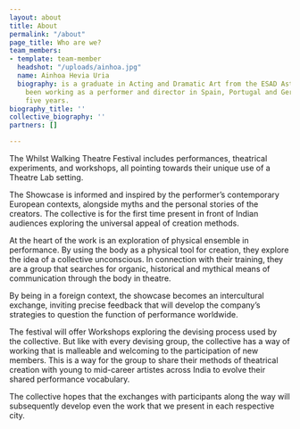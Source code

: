 ```yaml
---
layout: about
title: About
permalink: "/about"
page_title: Who are we?
team_members:
- template: team-member
  headshot: "/uploads/ainhoa.jpg"
  name: Ainhoa Hevia Uria
  biography: is a graduate in Acting and Dramatic Art from the ESAD Asturias, has
    been working as a performer and director in Spain, Portugal and Germany for over
    five years.
biography_title: ''
collective_biography: ''
partners: []

---
```

The Whilst Walking Theatre Festival includes performances, theatrical experiments, and workshops, all pointing towards their unique use of a Theatre Lab setting.

The Showcase is informed and inspired by the performer’s contemporary European contexts, alongside myths and the personal stories of the creators. The collective is for the first time present in front of Indian audiences exploring the universal appeal of creation methods.

At the heart of the work is an exploration of physical ensemble in performance. By using the body as a physical tool for creation, they explore the idea of a collective unconscious. In connection with their training, they are a group that searches for organic, historical and mythical means of communication through the body in theatre.

By being in a foreign context, the showcase becomes an intercultural exchange, inviting precise feedback that will develop the company’s strategies to question the function of performance worldwide.

The festival will offer Workshops exploring the devising process used by the collective. But like with every devising group, the collective has a way of working that is malleable and welcoming to the participation of new members. This is a way for the group to share their methods of theatrical creation with young to mid-career artistes across India to evolve their shared performance vocabulary.

The collective hopes that the exchanges with participants along the way will subsequently develop even the work that we present in each respective city.